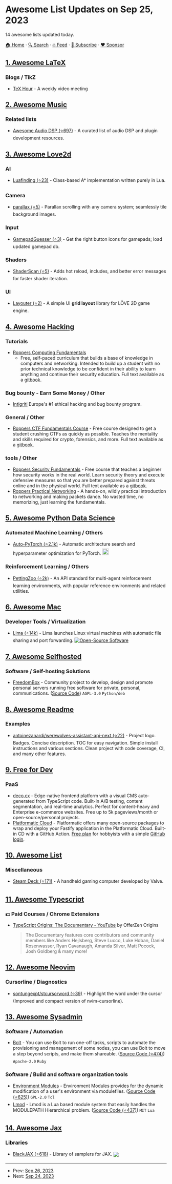# Awesome List Updates on Sep 25, 2023

14 awesome lists updated today.

[🏠 Home](/README.md) · [🔍 Search](https://www.trackawesomelist.com/search/) · [🔥 Feed](https://www.trackawesomelist.com/rss.xml) · [📮 Subscribe](https://trackawesomelist.us17.list-manage.com/subscribe?u=d2f0117aa829c83a63ec63c2f&id=36a103854c) · [❤️  Sponsor](https://github.com/sponsors/theowenyoung)



## [1. Awesome LaTeX](/content/egeerardyn/awesome-LaTeX/README.md)

### Blogs / TikZ

*   [TeX Hour](https://texhour.github.io/) - A weekly video meeting

## [2. Awesome Music](/content/ciconia/awesome-music/README.md)

### Related lists

*   [Awesome Audio DSP (⭐697)](https://github.com/BillyDM/awesome-audio-dsp) - A curated list of audio DSP and plugin development resources.

## [3. Awesome Love2d](/content/love2d-community/awesome-love2d/README.md)

### AI

*   [Luafinding (⭐23)](https://github.com/GlorifiedPig/Luafinding) - Class-based A\* implementation written purely in Lua.

### Camera

*   [parallax (⭐5)](https://github.com/idbrii/love-parallax) - Parallax scrolling with any camera system; seamlessly tile background images.

### Input

*   [GamepadGuesser (⭐3)](https://github.com/idbrii/love-gamepadguesser) - Get the right button icons for gamepads; load updated gamepad db.

### Shaders

*   [ShaderScan (⭐5)](https://github.com/idbrii/love-shaderscan) - Adds hot reload, includes, and better error messages for faster shader iteration.

### UI

*   [Layouter (⭐2)](https://github.com/nekromoff/layouter) - A simple UI **grid layout** library for LÖVE 2D game engine.

## [4. Awesome Hacking](/content/carpedm20/awesome-hacking/README.md)

### Tutorials

*   [Roppers Computing Fundamentals](https://www.roppers.org/courses/fundamentals)
    *   Free, self-paced curriculum that builds a base of knowledge in computers and networking. Intended to build up a student with no prior technical knowledge to be confident in their ability to learn anything and continue their security education. Full text available as a [gitbook](https://www.hoppersroppers.org/fundamentals/).

### Bug bounty -  Earn Some Money / Other

*   [Intigriti](https://www.intigriti.com/) Europe's #1 ethical hacking and bug bounty program.

### General / Other

*   [Roppers CTF Fundamentals Course](https://www.roppers.org/courses/ctf) - Free course designed to get a student crushing CTFs as quickly as possible. Teaches the mentality and skills required for crypto, forensics, and more. Full text available as a [gitbook](https://www.hoppersroppers.org/ctf/).

### tools / Other

*   [Roppers Security Fundamentals](https://www.roppers.org/courses/security) - Free course that teaches a beginner how security works in the real world. Learn security theory and execute defensive measures so that you are better prepared against threats online and in the physical world. Full text available as a [gitbook](https://www.hoppersroppers.org/security/).
*   [Roppers Practical Networking](https://www.roppers.org/courses/networking) - A hands-on, wildly practical introduction to networking and making packets dance. No wasted time, no memorizing, just learning the fundamentals.

## [5. Awesome Python Data Science](/content/krzjoa/awesome-python-data-science/README.md)

### Automated Machine Learning / Others

*   [Auto-PyTorch (⭐2.1k)](https://github.com/automl/Auto-PyTorch) - Automatic architecture search and hyperparameter optimization for PyTorch. <img height="20" src="https://github.com/krzjoa/awesome-python-data-science/raw/master/img/pytorch_big2.png" alt="PyTorch based/compatible">

### Reinforcement Learning / Others

*   [PettingZoo (⭐2k)](https://github.com/Farama-Foundation/PettingZoo) - An API standard for multi-agent reinforcement learning environments, with popular reference environments and related utilities.

## [6. Awesome Mac](/content/jaywcjlove/awesome-mac/README.md)

### Developer Tools / Virtualization

*   [Lima (⭐14k)](https://github.com/lima-vm/lima) - Lima launches Linux virtual machines with automatic file sharing and port forwarding. [![Open-Source Software](https://jaywcjlove.github.io/sb/ico/min-oss.svg "Open Source Software")](https://github.com/lima-vm/lima)

## [7. Awesome Selfhosted](/content/awesome-selfhosted/awesome-selfhosted/README.md)

### Software / Self-hosting Solutions

*   [FreedomBox](https://freedombox.org/) - Community project to develop, design and promote personal servers running free software for private, personal, communications. ([Source Code](https://salsa.debian.org/freedombox-team/freedombox)) `AGPL-3.0` `Python/deb`

## [8. Awesome Readme](/content/matiassingers/awesome-readme/README.md)

### Examples

*   [antoinezanardi/werewolves-assistant-api-next (⭐22)](https://github.com/antoinezanardi/werewolves-assistant-api-next#readme) - Project logo. Badges. Concise description. TOC for easy navigation. Simple install instructions and various sections. Clean project with code coverage, CI, and many other features.

## [9. Free for Dev](/content/ripienaar/free-for-dev/README.md)

### PaaS

*   [deco.cx](https://www.deco.cx/en/dev) - Edge-native frontend platform with a visual CMS auto-generated from TypeScript code. Built-in A/B testing, content segmentation, and real-time analytics. Perfect for content-heavy and Enterprise e-commerce websites. Free up to 5k pageviews/month or open-source/personal projects.
*   [Platformatic Cloud](https://platformatic.dev/) - Platformatic offers many open-source packages to wrap and deploy your Fastify application in the Platformatic Cloud. Built-in CD with a GitHub Action. [Free plan](https://platformatic.dev/pricing/) for hobbyists with a simple [GitHub login](https://platformatic.cloud/).

## [10. Awesome List](/content/sindresorhus/awesome/README.md)

### Miscellaneous

*   [Steam Deck (⭐171)](https://github.com/airscripts/awesome-steam-deck#readme) - A handheld gaming computer developed by Valve.

## [11. Awesome Typescript](/content/dzharii/awesome-typescript/README.md)

### :dollar: Paid Courses / Chrome Extensions

*   [TypeScript Origins: The Documentary - YouTube](https://www.youtube.com/watch?v=U6s2pdxebSo) by OfferZen Origins
    > The Documentary features core contributors and community members like Anders Hejlsberg, Steve Lucco, Luke Hoban, Daniel Rosenwasser, Ryan Cavanaugh, Amanda Silver, Matt Pocock, Josh Goldberg & many more!

## [12. Awesome Neovim](/content/rockerBOO/awesome-neovim/README.md)

### Cursorline / Diagnostics

*   [sontungexpt/stcursorword (⭐39)](https://github.com/sontungexpt/stcursorword) - Highlight the word under the cursor (Improved and compact version of nvim-cursorline).

## [13. Awesome Sysadmin](/content/awesome-foss/awesome-sysadmin/README.md)

### Software / Automation

*   [Bolt](https://www.puppet.com/community/open-source/bolt) - You can use Bolt to run one-off tasks, scripts to automate the provisioning and management of some nodes, you can use Bolt to move a step beyond scripts, and make them shareable. ([Source Code (⭐474)](https://github.com/puppetlabs/bolt)) `Apache-2.0` `Ruby`

### Software / Build and software organization tools

*   [Environment Modules](https://cea-hpc.github.io/modules/) - Environment Modules provides for the dynamic modification of a user's environment via modulefiles. ([Source Code (⭐625)](https://github.com/cea-hpc/modules)) `GPL-2.0` `Tcl`
*   [Lmod](https://www.tacc.utexas.edu/research-development/tacc-projects/lmod) - Lmod is a Lua based module system that easily handles the MODULEPATH Hierarchical problem. ([Source Code (⭐437)](https://github.com/TACC/Lmod)) `MIT` `Lua`

## [14. Awesome Jax](/content/n2cholas/awesome-jax/README.md)

### Libraries

*   [BlackJAX (⭐618)](https://github.com/blackjax-devs/blackjax) - Library of samplers for JAX. <img src="https://img.shields.io/github/stars/blackjax-devs/blackjax?style=social" align="center">

---

- Prev: [Sep 26, 2023](/content/2023/09/26/README.md)
- Next: [Sep 24, 2023](/content/2023/09/24/README.md)